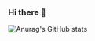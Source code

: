 ### Hi there 👋
![Anurag's GitHub stats](https://github-readme-stats.vercel.app/api?username=senioresin&theme=default&show_icons=true)
